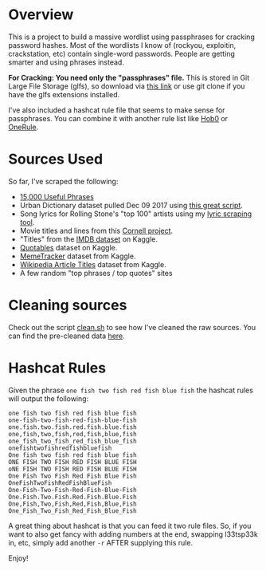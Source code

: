 # Overview
This is a project to build a massive wordlist using passphrases for cracking password hashes. Most of the wordlists I know of (rockyou, exploitin, crackstation, etc) contain single-word passwords. People are getting smarter and using phrases instead.

**For Cracking: You need only the "passphrases" file.** This is stored in Git Large File Storage (glfs), so download via <a download href="https://github.com/initstring/passphrase-wordlist/raw/master/passphrases.txt">this link</a> or use git clone if you have the glfs extensions installed.

I've also included a hashcat rule file that seems to make sense for passphrases. You can combine it with another rule list like [Hob0](https://github.com/praetorian-inc/Hob0Rules) or [OneRule](https://github.com/NotSoSecure/password_cracking_rules).

# Sources Used
So far, I've scraped the following: <br>
- [15,000 Useful Phrases](https://www.gutenberg.org/ebooks/18362)
- Urban Dictionary dataset pulled Dec 09 2017 using [this great script](https://github.com/mattbierner/urban-dictionary-word-list).
- Song lyrics for Rolling Stone's "top 100" artists using my [lyric scraping tool](https://github.com/initstring/lyricpass).
- Movie titles and lines from this [Cornell project](http://www.cs.cornell.edu/~cristian//Cornell_Movie-Dialogs_Corpus.html).
- "Titles" from the [IMDB dataset](https://www.kaggle.com/orgesleka/imdbmovies) on Kaggle.
- [Quotables](https://www.kaggle.com/alvations/quotables) dataset on Kaggle.
- [MemeTracker](https://www.kaggle.com/snap/snap-memetracker) dataset from Kaggle.
- [Wikipedia Article Titles](https://www.kaggle.com/residentmario/wikipedia-article-titles) dataset from Kaggle.
- A few random "top phrases / top quotes" sites

# Cleaning sources
Check out the script [clean.sh](https://github.com/initstring/passphrase-cracker/blob/master/clean.sh) to see how I've cleaned the raw sources. You can find the pre-cleaned data [here](https://github.com/initstring/passphrase-cracker/tree/master/raw-sources).

# Hashcat Rules
Given the phrase `one fish two fish red fish blue fish` the hashcat rules will output the following:
```
one fish two fish red fish blue fish
one-fish-two-fish-red-fish-blue-fish
one.fish.two.fish.red.fish.blue.fish
one,fish,two,fish,red,fish,blue,fish
one_fish_two_fish_red_fish_blue_fish
onefishtwofishredfishbluefish
One fish two fish red fish blue fish
ONE FISH TWO FISH RED FISH BLUE FISH
oNE FISH TWO FISH RED FISH BLUE FISH
One Fish Two Fish Red Fish Blue Fish
OneFishTwoFishRedFishBlueFish
One-Fish-Two-Fish-Red-Fish-Blue-Fish
One.Fish.Two.Fish.Red.Fish.Blue.Fish
One,Fish,Two,Fish,Red,Fish,Blue,Fish
One_Fish_Two_Fish_Red_Fish_Blue_Fish
```

A great thing about hashcat is that you can feed it two rule files. So, if you want to also get fancy with adding numbers at the end, swapping l33tsp33k in, etc, simply add another `-r` AFTER supplying this rule.

Enjoy!
